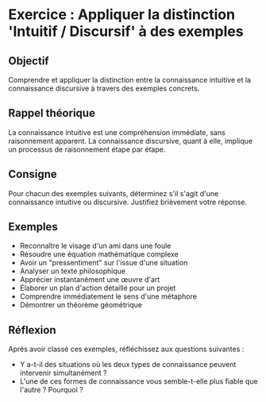 # Exercice : Appliquer la distinction 'Intuitif / Discursif' à des exemples

## Objectif

Comprendre et appliquer la distinction entre la connaissance intuitive et la connaissance discursive à travers des exemples concrets.

## Rappel théorique

La connaissance intuitive est une compréhension immédiate, sans raisonnement apparent. La connaissance discursive, quant à elle, implique un processus de raisonnement étape par étape.

## Consigne

Pour chacun des exemples suivants, déterminez s'il s'agit d'une connaissance intuitive ou discursive. Justifiez brièvement votre réponse.

## Exemples

- Reconnaître le visage d'un ami dans une foule
- Résoudre une équation mathématique complexe
- Avoir un "pressentiment" sur l'issue d'une situation
- Analyser un texte philosophique
- Apprécier instantanément une œuvre d'art
- Élaborer un plan d'action détaillé pour un projet
- Comprendre immédiatement le sens d'une métaphore
- Démontrer un théorème géométrique

## Réflexion

Après avoir classé ces exemples, réfléchissez aux questions suivantes :

- Y a-t-il des situations où les deux types de connaissance peuvent intervenir simultanément ?
- L'une de ces formes de connaissance vous semble-t-elle plus fiable que l'autre ? Pourquoi ?